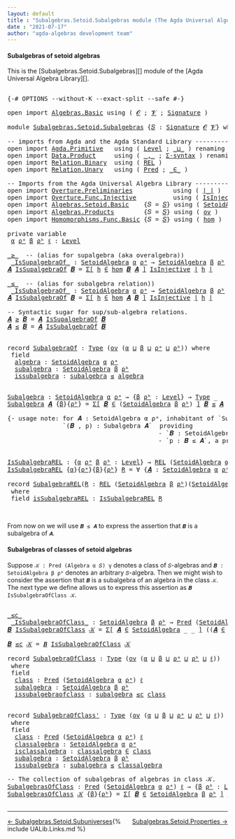 ```yaml
---
layout: default
title : "Subalgebras.Setoid.Subalgebras module (The Agda Universal Algebra Library)"
date : "2021-07-17"
author: "agda-algebras development team"
---
```


#### <a id="subalgebras-of SetoidAlgebras">Subalgebras of setoid algebras</a>

This is the [Subalgebras.Setoid.Subalgebras][] module of the [Agda Universal Algebra Library][].

<pre class="Agda">

<a id="363" class="Symbol">{-#</a> <a id="367" class="Keyword">OPTIONS</a> <a id="375" class="Pragma">--without-K</a> <a id="387" class="Pragma">--exact-split</a> <a id="401" class="Pragma">--safe</a> <a id="408" class="Symbol">#-}</a>

<a id="413" class="Keyword">open</a> <a id="418" class="Keyword">import</a> <a id="425" href="Algebras.Basic.html" class="Module">Algebras.Basic</a> <a id="440" class="Keyword">using</a> <a id="446" class="Symbol">(</a> <a id="448" href="Algebras.Basic.html#1130" class="Generalizable">𝓞</a> <a id="450" class="Symbol">;</a> <a id="452" href="Algebras.Basic.html#1132" class="Generalizable">𝓥</a> <a id="454" class="Symbol">;</a> <a id="456" href="Algebras.Basic.html#3858" class="Function">Signature</a> <a id="466" class="Symbol">)</a>

<a id="469" class="Keyword">module</a> <a id="476" href="Subalgebras.Setoid.Subalgebras.html" class="Module">Subalgebras.Setoid.Subalgebras</a> <a id="507" class="Symbol">{</a><a id="508" href="Subalgebras.Setoid.Subalgebras.html#508" class="Bound">𝑆</a> <a id="510" class="Symbol">:</a> <a id="512" href="Algebras.Basic.html#3858" class="Function">Signature</a> <a id="522" href="Algebras.Basic.html#1130" class="Generalizable">𝓞</a> <a id="524" href="Algebras.Basic.html#1132" class="Generalizable">𝓥</a><a id="525" class="Symbol">}</a> <a id="527" class="Keyword">where</a>

<a id="534" class="Comment">-- imports from Agda and the Agda Standard Library -------------------------------------------------</a>
<a id="635" class="Keyword">open</a> <a id="640" class="Keyword">import</a> <a id="647" href="Agda.Primitive.html" class="Module">Agda.Primitive</a>   <a id="664" class="Keyword">using</a> <a id="670" class="Symbol">(</a> <a id="672" href="Agda.Primitive.html#597" class="Postulate">Level</a> <a id="678" class="Symbol">;</a> <a id="680" href="Agda.Primitive.html#810" class="Primitive Operator">_⊔_</a> <a id="684" class="Symbol">)</a> <a id="686" class="Keyword">renaming</a> <a id="695" class="Symbol">(</a> <a id="697" href="Agda.Primitive.html#326" class="Primitive">Set</a> <a id="701" class="Symbol">to</a> <a id="704" class="Primitive">Type</a> <a id="709" class="Symbol">)</a>
<a id="711" class="Keyword">open</a> <a id="716" class="Keyword">import</a> <a id="723" href="Data.Product.html" class="Module">Data.Product</a>     <a id="740" class="Keyword">using</a> <a id="746" class="Symbol">(</a> <a id="748" href="Agda.Builtin.Sigma.html#236" class="InductiveConstructor Operator">_,_</a> <a id="752" class="Symbol">;</a> <a id="754" href="Data.Product.html#916" class="Function">Σ-syntax</a> <a id="763" class="Symbol">)</a> <a id="765" class="Keyword">renaming</a> <a id="774" class="Symbol">(</a> <a id="776" href="Data.Product.html#1167" class="Function Operator">_×_</a> <a id="780" class="Symbol">to</a> <a id="783" class="Function Operator">_∧_</a> <a id="787" class="Symbol">)</a>
<a id="789" class="Keyword">open</a> <a id="794" class="Keyword">import</a> <a id="801" href="Relation.Binary.html" class="Module">Relation.Binary</a>  <a id="818" class="Keyword">using</a> <a id="824" class="Symbol">(</a> <a id="826" href="Relation.Binary.Core.html#766" class="Function">REL</a> <a id="830" class="Symbol">)</a>
<a id="832" class="Keyword">open</a> <a id="837" class="Keyword">import</a> <a id="844" href="Relation.Unary.html" class="Module">Relation.Unary</a>   <a id="861" class="Keyword">using</a> <a id="867" class="Symbol">(</a> <a id="869" href="Relation.Unary.html#1101" class="Function">Pred</a> <a id="874" class="Symbol">;</a> <a id="876" href="Relation.Unary.html#1523" class="Function Operator">_∈_</a> <a id="880" class="Symbol">)</a>

<a id="883" class="Comment">-- Imports from the Agda Universal Algebra Library --------------------------------------------------</a>
<a id="985" class="Keyword">open</a> <a id="990" class="Keyword">import</a> <a id="997" href="Overture.Preliminaries.html" class="Module">Overture.Preliminaries</a>           <a id="1030" class="Keyword">using</a> <a id="1036" class="Symbol">(</a> <a id="1038" href="Overture.Preliminaries.html#4383" class="Function Operator">∣_∣</a> <a id="1042" class="Symbol">)</a>
<a id="1044" class="Keyword">open</a> <a id="1049" class="Keyword">import</a> <a id="1056" href="Overture.Func.Injective.html" class="Module">Overture.Func.Injective</a>          <a id="1089" class="Keyword">using</a> <a id="1095" class="Symbol">(</a> <a id="1097" href="Overture.Func.Injective.html#1904" class="Function">IsInjective</a> <a id="1109" class="Symbol">)</a>
<a id="1111" class="Keyword">open</a> <a id="1116" class="Keyword">import</a> <a id="1123" href="Algebras.Setoid.Basic.html" class="Module">Algebras.Setoid.Basic</a>    <a id="1148" class="Symbol">{</a><a id="1149" class="Argument">𝑆</a> <a id="1151" class="Symbol">=</a> <a id="1153" href="Subalgebras.Setoid.Subalgebras.html#508" class="Bound">𝑆</a><a id="1154" class="Symbol">}</a> <a id="1156" class="Keyword">using</a> <a id="1162" class="Symbol">(</a> <a id="1164" href="Algebras.Setoid.Basic.html#3313" class="Record">SetoidAlgebra</a> <a id="1178" class="Symbol">)</a>
<a id="1180" class="Keyword">open</a> <a id="1185" class="Keyword">import</a> <a id="1192" href="Algebras.Products.html" class="Module">Algebras.Products</a>        <a id="1217" class="Symbol">{</a><a id="1218" class="Argument">𝑆</a> <a id="1220" class="Symbol">=</a> <a id="1222" href="Subalgebras.Setoid.Subalgebras.html#508" class="Bound">𝑆</a><a id="1223" class="Symbol">}</a> <a id="1225" class="Keyword">using</a> <a id="1231" class="Symbol">(</a> <a id="1233" href="Algebras.Products.html#3135" class="Function">ov</a> <a id="1236" class="Symbol">)</a>
<a id="1238" class="Keyword">open</a> <a id="1243" class="Keyword">import</a> <a id="1250" href="Homomorphisms.Func.Basic.html" class="Module">Homomorphisms.Func.Basic</a> <a id="1275" class="Symbol">{</a><a id="1276" class="Argument">𝑆</a> <a id="1278" class="Symbol">=</a> <a id="1280" href="Subalgebras.Setoid.Subalgebras.html#508" class="Bound">𝑆</a><a id="1281" class="Symbol">}</a> <a id="1283" class="Keyword">using</a> <a id="1289" class="Symbol">(</a> <a id="1291" href="Homomorphisms.Func.Basic.html#2136" class="Function">hom</a> <a id="1295" class="Symbol">)</a>

<a id="1298" class="Keyword">private</a> <a id="1306" class="Keyword">variable</a>
 <a id="1316" href="Subalgebras.Setoid.Subalgebras.html#1316" class="Generalizable">α</a> <a id="1318" href="Subalgebras.Setoid.Subalgebras.html#1318" class="Generalizable">ρᵃ</a> <a id="1321" href="Subalgebras.Setoid.Subalgebras.html#1321" class="Generalizable">β</a> <a id="1323" href="Subalgebras.Setoid.Subalgebras.html#1323" class="Generalizable">ρᵇ</a> <a id="1326" href="Subalgebras.Setoid.Subalgebras.html#1326" class="Generalizable">ℓ</a> <a id="1328" class="Symbol">:</a> <a id="1330" href="Agda.Primitive.html#597" class="Postulate">Level</a>

<a id="_≥_"></a><a id="1337" href="Subalgebras.Setoid.Subalgebras.html#1337" class="Function Operator">_≥_</a>  <a id="1342" class="Comment">-- (alias for supalgebra (aka overalgebra))</a>
 <a id="_IsSupalgebraOf_"></a><a id="1387" href="Subalgebras.Setoid.Subalgebras.html#1387" class="Function Operator">_IsSupalgebraOf_</a> <a id="1404" class="Symbol">:</a> <a id="1406" href="Algebras.Setoid.Basic.html#3313" class="Record">SetoidAlgebra</a> <a id="1420" href="Subalgebras.Setoid.Subalgebras.html#1316" class="Generalizable">α</a> <a id="1422" href="Subalgebras.Setoid.Subalgebras.html#1318" class="Generalizable">ρᵃ</a> <a id="1425" class="Symbol">→</a> <a id="1427" href="Algebras.Setoid.Basic.html#3313" class="Record">SetoidAlgebra</a> <a id="1441" href="Subalgebras.Setoid.Subalgebras.html#1321" class="Generalizable">β</a> <a id="1443" href="Subalgebras.Setoid.Subalgebras.html#1323" class="Generalizable">ρᵇ</a> <a id="1446" class="Symbol">→</a> <a id="1448" href="Subalgebras.Setoid.Subalgebras.html#704" class="Primitive">Type</a> <a id="1453" class="Symbol">_</a>
<a id="1455" href="Subalgebras.Setoid.Subalgebras.html#1455" class="Bound">𝑨</a> <a id="1457" href="Subalgebras.Setoid.Subalgebras.html#1387" class="Function Operator">IsSupalgebraOf</a> <a id="1472" href="Subalgebras.Setoid.Subalgebras.html#1472" class="Bound">𝑩</a> <a id="1474" class="Symbol">=</a> <a id="1476" href="Data.Product.html#916" class="Function">Σ[</a> <a id="1479" href="Subalgebras.Setoid.Subalgebras.html#1479" class="Bound">h</a> <a id="1481" href="Data.Product.html#916" class="Function">∈</a> <a id="1483" href="Homomorphisms.Func.Basic.html#2136" class="Function">hom</a> <a id="1487" href="Subalgebras.Setoid.Subalgebras.html#1472" class="Bound">𝑩</a> <a id="1489" href="Subalgebras.Setoid.Subalgebras.html#1455" class="Bound">𝑨</a> <a id="1491" href="Data.Product.html#916" class="Function">]</a> <a id="1493" href="Overture.Func.Injective.html#1904" class="Function">IsInjective</a> <a id="1505" href="Overture.Preliminaries.html#4383" class="Function Operator">∣</a> <a id="1507" href="Subalgebras.Setoid.Subalgebras.html#1479" class="Bound">h</a> <a id="1509" href="Overture.Preliminaries.html#4383" class="Function Operator">∣</a>

<a id="_≤_"></a><a id="1512" href="Subalgebras.Setoid.Subalgebras.html#1512" class="Function Operator">_≤_</a>  <a id="1517" class="Comment">-- (alias for subalgebra relation))</a>
 <a id="_IsSubalgebraOf_"></a><a id="1554" href="Subalgebras.Setoid.Subalgebras.html#1554" class="Function Operator">_IsSubalgebraOf_</a> <a id="1571" class="Symbol">:</a> <a id="1573" href="Algebras.Setoid.Basic.html#3313" class="Record">SetoidAlgebra</a> <a id="1587" href="Subalgebras.Setoid.Subalgebras.html#1316" class="Generalizable">α</a> <a id="1589" href="Subalgebras.Setoid.Subalgebras.html#1318" class="Generalizable">ρᵃ</a> <a id="1592" class="Symbol">→</a> <a id="1594" href="Algebras.Setoid.Basic.html#3313" class="Record">SetoidAlgebra</a> <a id="1608" href="Subalgebras.Setoid.Subalgebras.html#1321" class="Generalizable">β</a> <a id="1610" href="Subalgebras.Setoid.Subalgebras.html#1323" class="Generalizable">ρᵇ</a> <a id="1613" class="Symbol">→</a> <a id="1615" href="Subalgebras.Setoid.Subalgebras.html#704" class="Primitive">Type</a> <a id="1620" class="Symbol">_</a>
<a id="1622" href="Subalgebras.Setoid.Subalgebras.html#1622" class="Bound">𝑨</a> <a id="1624" href="Subalgebras.Setoid.Subalgebras.html#1554" class="Function Operator">IsSubalgebraOf</a> <a id="1639" href="Subalgebras.Setoid.Subalgebras.html#1639" class="Bound">𝑩</a> <a id="1641" class="Symbol">=</a> <a id="1643" href="Data.Product.html#916" class="Function">Σ[</a> <a id="1646" href="Subalgebras.Setoid.Subalgebras.html#1646" class="Bound">h</a> <a id="1648" href="Data.Product.html#916" class="Function">∈</a> <a id="1650" href="Homomorphisms.Func.Basic.html#2136" class="Function">hom</a> <a id="1654" href="Subalgebras.Setoid.Subalgebras.html#1622" class="Bound">𝑨</a> <a id="1656" href="Subalgebras.Setoid.Subalgebras.html#1639" class="Bound">𝑩</a> <a id="1658" href="Data.Product.html#916" class="Function">]</a> <a id="1660" href="Overture.Func.Injective.html#1904" class="Function">IsInjective</a> <a id="1672" href="Overture.Preliminaries.html#4383" class="Function Operator">∣</a> <a id="1674" href="Subalgebras.Setoid.Subalgebras.html#1646" class="Bound">h</a> <a id="1676" href="Overture.Preliminaries.html#4383" class="Function Operator">∣</a>

<a id="1679" class="Comment">-- Syntactic sugar for sup/sub-algebra relations.</a>
<a id="1729" href="Subalgebras.Setoid.Subalgebras.html#1729" class="Bound">𝑨</a> <a id="1731" href="Subalgebras.Setoid.Subalgebras.html#1337" class="Function Operator">≥</a> <a id="1733" href="Subalgebras.Setoid.Subalgebras.html#1733" class="Bound">𝑩</a> <a id="1735" class="Symbol">=</a> <a id="1737" href="Subalgebras.Setoid.Subalgebras.html#1729" class="Bound">𝑨</a> <a id="1739" href="Subalgebras.Setoid.Subalgebras.html#1387" class="Function Operator">IsSupalgebraOf</a> <a id="1754" href="Subalgebras.Setoid.Subalgebras.html#1733" class="Bound">𝑩</a>
<a id="1756" href="Subalgebras.Setoid.Subalgebras.html#1756" class="Bound">𝑨</a> <a id="1758" href="Subalgebras.Setoid.Subalgebras.html#1512" class="Function Operator">≤</a> <a id="1760" href="Subalgebras.Setoid.Subalgebras.html#1760" class="Bound">𝑩</a> <a id="1762" class="Symbol">=</a> <a id="1764" href="Subalgebras.Setoid.Subalgebras.html#1756" class="Bound">𝑨</a> <a id="1766" href="Subalgebras.Setoid.Subalgebras.html#1554" class="Function Operator">IsSubalgebraOf</a> <a id="1781" href="Subalgebras.Setoid.Subalgebras.html#1760" class="Bound">𝑩</a>


<a id="1785" class="Keyword">record</a> <a id="SubalgebraOf"></a><a id="1792" href="Subalgebras.Setoid.Subalgebras.html#1792" class="Record">SubalgebraOf</a> <a id="1805" class="Symbol">:</a> <a id="1807" href="Subalgebras.Setoid.Subalgebras.html#704" class="Primitive">Type</a> <a id="1812" class="Symbol">(</a><a id="1813" href="Algebras.Products.html#3135" class="Function">ov</a> <a id="1816" class="Symbol">(</a><a id="1817" href="Subalgebras.Setoid.Subalgebras.html#1817" class="Bound">α</a> <a id="1819" href="Agda.Primitive.html#810" class="Primitive Operator">⊔</a> <a id="1821" href="Subalgebras.Setoid.Subalgebras.html#1821" class="Bound">β</a> <a id="1823" href="Agda.Primitive.html#810" class="Primitive Operator">⊔</a> <a id="1825" href="Subalgebras.Setoid.Subalgebras.html#1825" class="Bound">ρᵃ</a> <a id="1828" href="Agda.Primitive.html#810" class="Primitive Operator">⊔</a> <a id="1830" href="Subalgebras.Setoid.Subalgebras.html#1830" class="Bound">ρᵇ</a><a id="1832" class="Symbol">))</a> <a id="1835" class="Keyword">where</a>
 <a id="1842" class="Keyword">field</a>
  <a id="SubalgebraOf.algebra"></a><a id="1850" href="Subalgebras.Setoid.Subalgebras.html#1850" class="Field">algebra</a> <a id="1858" class="Symbol">:</a> <a id="1860" href="Algebras.Setoid.Basic.html#3313" class="Record">SetoidAlgebra</a> <a id="1874" href="Subalgebras.Setoid.Subalgebras.html#1817" class="Bound">α</a> <a id="1876" href="Subalgebras.Setoid.Subalgebras.html#1825" class="Bound">ρᵃ</a>
  <a id="SubalgebraOf.subalgebra"></a><a id="1881" href="Subalgebras.Setoid.Subalgebras.html#1881" class="Field">subalgebra</a> <a id="1892" class="Symbol">:</a> <a id="1894" href="Algebras.Setoid.Basic.html#3313" class="Record">SetoidAlgebra</a> <a id="1908" href="Subalgebras.Setoid.Subalgebras.html#1821" class="Bound">β</a> <a id="1910" href="Subalgebras.Setoid.Subalgebras.html#1830" class="Bound">ρᵇ</a>
  <a id="SubalgebraOf.issubalgebra"></a><a id="1915" href="Subalgebras.Setoid.Subalgebras.html#1915" class="Field">issubalgebra</a> <a id="1928" class="Symbol">:</a> <a id="1930" href="Subalgebras.Setoid.Subalgebras.html#1881" class="Field">subalgebra</a> <a id="1941" href="Subalgebras.Setoid.Subalgebras.html#1512" class="Function Operator">≤</a> <a id="1943" href="Subalgebras.Setoid.Subalgebras.html#1850" class="Field">algebra</a>


<a id="Subalgebra"></a><a id="1953" href="Subalgebras.Setoid.Subalgebras.html#1953" class="Function">Subalgebra</a> <a id="1964" class="Symbol">:</a> <a id="1966" href="Algebras.Setoid.Basic.html#3313" class="Record">SetoidAlgebra</a> <a id="1980" href="Subalgebras.Setoid.Subalgebras.html#1316" class="Generalizable">α</a> <a id="1982" href="Subalgebras.Setoid.Subalgebras.html#1318" class="Generalizable">ρᵃ</a> <a id="1985" class="Symbol">→</a> <a id="1987" class="Symbol">{</a><a id="1988" href="Subalgebras.Setoid.Subalgebras.html#1988" class="Bound">β</a> <a id="1990" href="Subalgebras.Setoid.Subalgebras.html#1990" class="Bound">ρᵇ</a> <a id="1993" class="Symbol">:</a> <a id="1995" href="Agda.Primitive.html#597" class="Postulate">Level</a><a id="2000" class="Symbol">}</a> <a id="2002" class="Symbol">→</a> <a id="2004" href="Subalgebras.Setoid.Subalgebras.html#704" class="Primitive">Type</a> <a id="2009" class="Symbol">_</a>
<a id="2011" href="Subalgebras.Setoid.Subalgebras.html#1953" class="Function">Subalgebra</a> <a id="2022" href="Subalgebras.Setoid.Subalgebras.html#2022" class="Bound">𝑨</a> <a id="2024" class="Symbol">{</a><a id="2025" href="Subalgebras.Setoid.Subalgebras.html#2025" class="Bound">β</a><a id="2026" class="Symbol">}{</a><a id="2028" href="Subalgebras.Setoid.Subalgebras.html#2028" class="Bound">ρᵇ</a><a id="2030" class="Symbol">}</a> <a id="2032" class="Symbol">=</a> <a id="2034" href="Data.Product.html#916" class="Function">Σ[</a> <a id="2037" href="Subalgebras.Setoid.Subalgebras.html#2037" class="Bound">𝑩</a> <a id="2039" href="Data.Product.html#916" class="Function">∈</a> <a id="2041" class="Symbol">(</a><a id="2042" href="Algebras.Setoid.Basic.html#3313" class="Record">SetoidAlgebra</a> <a id="2056" href="Subalgebras.Setoid.Subalgebras.html#2025" class="Bound">β</a> <a id="2058" href="Subalgebras.Setoid.Subalgebras.html#2028" class="Bound">ρᵇ</a><a id="2060" class="Symbol">)</a> <a id="2062" href="Data.Product.html#916" class="Function">]</a> <a id="2064" href="Subalgebras.Setoid.Subalgebras.html#2037" class="Bound">𝑩</a> <a id="2066" href="Subalgebras.Setoid.Subalgebras.html#1512" class="Function Operator">≤</a> <a id="2068" href="Subalgebras.Setoid.Subalgebras.html#2022" class="Bound">𝑨</a>

<a id="2071" class="Comment">{- usage note: for 𝑨 : SetoidAlgebra α ρᵃ, inhabitant of `Subalgebra 𝑨` is a pair
               `(𝑩 , p) : Subalgebra 𝑨`  providing
                                         - `𝑩 : SetoidAlgebra β ρᵇ` and
                                         - `p : 𝑩 ≤ 𝑨`, a proof that 𝑩 is a subalgebra of 𝐴. -}</a>


<a id="IsSubalgebraREL"></a><a id="2374" href="Subalgebras.Setoid.Subalgebras.html#2374" class="Function">IsSubalgebraREL</a> <a id="2390" class="Symbol">:</a> <a id="2392" class="Symbol">{</a><a id="2393" href="Subalgebras.Setoid.Subalgebras.html#2393" class="Bound">α</a> <a id="2395" href="Subalgebras.Setoid.Subalgebras.html#2395" class="Bound">ρᵃ</a> <a id="2398" href="Subalgebras.Setoid.Subalgebras.html#2398" class="Bound">β</a> <a id="2400" href="Subalgebras.Setoid.Subalgebras.html#2400" class="Bound">ρᵇ</a> <a id="2403" class="Symbol">:</a> <a id="2405" href="Agda.Primitive.html#597" class="Postulate">Level</a><a id="2410" class="Symbol">}</a> <a id="2412" class="Symbol">→</a> <a id="2414" href="Relation.Binary.Core.html#766" class="Function">REL</a> <a id="2418" class="Symbol">(</a><a id="2419" href="Algebras.Setoid.Basic.html#3313" class="Record">SetoidAlgebra</a> <a id="2433" href="Subalgebras.Setoid.Subalgebras.html#2393" class="Bound">α</a> <a id="2435" href="Subalgebras.Setoid.Subalgebras.html#2395" class="Bound">ρᵃ</a><a id="2437" class="Symbol">)(</a><a id="2439" href="Algebras.Setoid.Basic.html#3313" class="Record">SetoidAlgebra</a> <a id="2453" href="Subalgebras.Setoid.Subalgebras.html#2398" class="Bound">β</a> <a id="2455" href="Subalgebras.Setoid.Subalgebras.html#2400" class="Bound">ρᵇ</a><a id="2457" class="Symbol">)</a> <a id="2459" href="Subalgebras.Setoid.Subalgebras.html#1326" class="Generalizable">ℓ</a> <a id="2461" class="Symbol">→</a> <a id="2463" href="Subalgebras.Setoid.Subalgebras.html#704" class="Primitive">Type</a> <a id="2468" class="Symbol">_</a>
<a id="2470" href="Subalgebras.Setoid.Subalgebras.html#2374" class="Function">IsSubalgebraREL</a> <a id="2486" class="Symbol">{</a><a id="2487" href="Subalgebras.Setoid.Subalgebras.html#2487" class="Bound">α</a><a id="2488" class="Symbol">}{</a><a id="2490" href="Subalgebras.Setoid.Subalgebras.html#2490" class="Bound">ρᵃ</a><a id="2492" class="Symbol">}{</a><a id="2494" href="Subalgebras.Setoid.Subalgebras.html#2494" class="Bound">β</a><a id="2495" class="Symbol">}{</a><a id="2497" href="Subalgebras.Setoid.Subalgebras.html#2497" class="Bound">ρᵇ</a><a id="2499" class="Symbol">}</a> <a id="2501" href="Subalgebras.Setoid.Subalgebras.html#2501" class="Bound">R</a> <a id="2503" class="Symbol">=</a> <a id="2505" class="Symbol">∀</a> <a id="2507" class="Symbol">{</a><a id="2508" href="Subalgebras.Setoid.Subalgebras.html#2508" class="Bound">𝑨</a> <a id="2510" class="Symbol">:</a> <a id="2512" href="Algebras.Setoid.Basic.html#3313" class="Record">SetoidAlgebra</a> <a id="2526" href="Subalgebras.Setoid.Subalgebras.html#2487" class="Bound">α</a> <a id="2528" href="Subalgebras.Setoid.Subalgebras.html#2490" class="Bound">ρᵃ</a><a id="2530" class="Symbol">}{</a><a id="2532" href="Subalgebras.Setoid.Subalgebras.html#2532" class="Bound">𝑩</a> <a id="2534" class="Symbol">:</a> <a id="2536" href="Algebras.Setoid.Basic.html#3313" class="Record">SetoidAlgebra</a> <a id="2550" href="Subalgebras.Setoid.Subalgebras.html#2494" class="Bound">β</a> <a id="2552" href="Subalgebras.Setoid.Subalgebras.html#2497" class="Bound">ρᵇ</a><a id="2554" class="Symbol">}</a> <a id="2556" class="Symbol">→</a> <a id="2558" href="Subalgebras.Setoid.Subalgebras.html#2508" class="Bound">𝑨</a> <a id="2560" href="Subalgebras.Setoid.Subalgebras.html#1512" class="Function Operator">≤</a> <a id="2562" href="Subalgebras.Setoid.Subalgebras.html#2532" class="Bound">𝑩</a>

<a id="2565" class="Keyword">record</a> <a id="SubalgebraREL"></a><a id="2572" href="Subalgebras.Setoid.Subalgebras.html#2572" class="Record">SubalgebraREL</a><a id="2585" class="Symbol">(</a><a id="2586" href="Subalgebras.Setoid.Subalgebras.html#2586" class="Bound">R</a> <a id="2588" class="Symbol">:</a> <a id="2590" href="Relation.Binary.Core.html#766" class="Function">REL</a> <a id="2594" class="Symbol">(</a><a id="2595" href="Algebras.Setoid.Basic.html#3313" class="Record">SetoidAlgebra</a> <a id="2609" href="Subalgebras.Setoid.Subalgebras.html#1321" class="Generalizable">β</a> <a id="2611" href="Subalgebras.Setoid.Subalgebras.html#1323" class="Generalizable">ρᵇ</a><a id="2613" class="Symbol">)(</a><a id="2615" href="Algebras.Setoid.Basic.html#3313" class="Record">SetoidAlgebra</a> <a id="2629" href="Subalgebras.Setoid.Subalgebras.html#1316" class="Generalizable">α</a> <a id="2631" href="Subalgebras.Setoid.Subalgebras.html#1318" class="Generalizable">ρᵃ</a><a id="2633" class="Symbol">)</a> <a id="2635" href="Subalgebras.Setoid.Subalgebras.html#1326" class="Generalizable">ℓ</a><a id="2636" class="Symbol">)</a> <a id="2638" class="Symbol">:</a> <a id="2640" href="Subalgebras.Setoid.Subalgebras.html#704" class="Primitive">Type</a> <a id="2645" class="Symbol">(</a><a id="2646" href="Algebras.Products.html#3135" class="Function">ov</a> <a id="2649" class="Symbol">(</a><a id="2650" href="Subalgebras.Setoid.Subalgebras.html#2629" class="Bound">α</a> <a id="2652" href="Agda.Primitive.html#810" class="Primitive Operator">⊔</a> <a id="2654" href="Subalgebras.Setoid.Subalgebras.html#2609" class="Bound">β</a> <a id="2656" href="Agda.Primitive.html#810" class="Primitive Operator">⊔</a> <a id="2658" href="Subalgebras.Setoid.Subalgebras.html#2611" class="Bound">ρᵇ</a> <a id="2661" href="Agda.Primitive.html#810" class="Primitive Operator">⊔</a> <a id="2663" href="Subalgebras.Setoid.Subalgebras.html#2635" class="Bound">ℓ</a><a id="2664" class="Symbol">))</a>
 <a id="2668" class="Keyword">where</a>
 <a id="2675" class="Keyword">field</a> <a id="SubalgebraREL.isSubalgebraREL"></a><a id="2681" href="Subalgebras.Setoid.Subalgebras.html#2681" class="Field">isSubalgebraREL</a> <a id="2697" class="Symbol">:</a> <a id="2699" href="Subalgebras.Setoid.Subalgebras.html#2374" class="Function">IsSubalgebraREL</a> <a id="2715" href="Subalgebras.Setoid.Subalgebras.html#2586" class="Bound">R</a>


</pre>

From now on we will use `𝑩 ≤ 𝑨` to express the assertion that `𝑩` is a subalgebra of `𝑨`.


#### <a id="subalgebras-of-classes-of-algebras">Subalgebras of classes of setoid algebras</a>

Suppose `𝒦 : Pred (Algebra α 𝑆) γ` denotes a class of `𝑆`-algebras and `𝑩 : SetoidAlgebra β ρᵇ` denotes an arbitrary `𝑆`-algebra. Then we might wish to consider the assertion that `𝑩` is a subalgebra of an algebra in the class `𝒦`.  The next type we define allows us to express this assertion as `𝑩 IsSubalgebraOfClass 𝒦`.

<pre class="Agda">

<a id="_≤c_"></a><a id="3256" href="Subalgebras.Setoid.Subalgebras.html#3256" class="Function Operator">_≤c_</a>
 <a id="_IsSubalgebraOfClass_"></a><a id="3262" href="Subalgebras.Setoid.Subalgebras.html#3262" class="Function Operator">_IsSubalgebraOfClass_</a> <a id="3284" class="Symbol">:</a> <a id="3286" href="Algebras.Setoid.Basic.html#3313" class="Record">SetoidAlgebra</a> <a id="3300" href="Subalgebras.Setoid.Subalgebras.html#1321" class="Generalizable">β</a> <a id="3302" href="Subalgebras.Setoid.Subalgebras.html#1323" class="Generalizable">ρᵇ</a> <a id="3305" class="Symbol">→</a> <a id="3307" href="Relation.Unary.html#1101" class="Function">Pred</a> <a id="3312" class="Symbol">(</a><a id="3313" href="Algebras.Setoid.Basic.html#3313" class="Record">SetoidAlgebra</a> <a id="3327" href="Subalgebras.Setoid.Subalgebras.html#1316" class="Generalizable">α</a> <a id="3329" href="Subalgebras.Setoid.Subalgebras.html#1318" class="Generalizable">ρᵃ</a><a id="3331" class="Symbol">)</a> <a id="3333" href="Subalgebras.Setoid.Subalgebras.html#1326" class="Generalizable">ℓ</a> <a id="3335" class="Symbol">→</a> <a id="3337" href="Subalgebras.Setoid.Subalgebras.html#704" class="Primitive">Type</a> <a id="3342" class="Symbol">_</a>
<a id="3344" href="Subalgebras.Setoid.Subalgebras.html#3344" class="Bound">𝑩</a> <a id="3346" href="Subalgebras.Setoid.Subalgebras.html#3262" class="Function Operator">IsSubalgebraOfClass</a> <a id="3366" href="Subalgebras.Setoid.Subalgebras.html#3366" class="Bound">𝒦</a> <a id="3368" class="Symbol">=</a> <a id="3370" href="Data.Product.html#916" class="Function">Σ[</a> <a id="3373" href="Subalgebras.Setoid.Subalgebras.html#3373" class="Bound">𝑨</a> <a id="3375" href="Data.Product.html#916" class="Function">∈</a> <a id="3377" href="Algebras.Setoid.Basic.html#3313" class="Record">SetoidAlgebra</a> <a id="3391" class="Symbol">_</a> <a id="3393" class="Symbol">_</a> <a id="3395" href="Data.Product.html#916" class="Function">]</a> <a id="3397" class="Symbol">((</a><a id="3399" href="Subalgebras.Setoid.Subalgebras.html#3373" class="Bound">𝑨</a> <a id="3401" href="Relation.Unary.html#1523" class="Function Operator">∈</a> <a id="3403" href="Subalgebras.Setoid.Subalgebras.html#3366" class="Bound">𝒦</a><a id="3404" class="Symbol">)</a> <a id="3406" href="Subalgebras.Setoid.Subalgebras.html#783" class="Function Operator">∧</a> <a id="3408" class="Symbol">(</a><a id="3409" href="Subalgebras.Setoid.Subalgebras.html#3344" class="Bound">𝑩</a> <a id="3411" href="Subalgebras.Setoid.Subalgebras.html#1512" class="Function Operator">≤</a> <a id="3413" href="Subalgebras.Setoid.Subalgebras.html#3373" class="Bound">𝑨</a><a id="3414" class="Symbol">))</a>

<a id="3418" href="Subalgebras.Setoid.Subalgebras.html#3418" class="Bound">𝑩</a> <a id="3420" href="Subalgebras.Setoid.Subalgebras.html#3256" class="Function Operator">≤c</a> <a id="3423" href="Subalgebras.Setoid.Subalgebras.html#3423" class="Bound">𝒦</a> <a id="3425" class="Symbol">=</a> <a id="3427" href="Subalgebras.Setoid.Subalgebras.html#3418" class="Bound">𝑩</a> <a id="3429" href="Subalgebras.Setoid.Subalgebras.html#3262" class="Function Operator">IsSubalgebraOfClass</a> <a id="3449" href="Subalgebras.Setoid.Subalgebras.html#3423" class="Bound">𝒦</a>

<a id="3452" class="Keyword">record</a> <a id="SubalgebraOfClass"></a><a id="3459" href="Subalgebras.Setoid.Subalgebras.html#3459" class="Record">SubalgebraOfClass</a> <a id="3477" class="Symbol">:</a> <a id="3479" href="Subalgebras.Setoid.Subalgebras.html#704" class="Primitive">Type</a> <a id="3484" class="Symbol">(</a><a id="3485" href="Algebras.Products.html#3135" class="Function">ov</a> <a id="3488" class="Symbol">(</a><a id="3489" href="Subalgebras.Setoid.Subalgebras.html#3489" class="Bound">α</a> <a id="3491" href="Agda.Primitive.html#810" class="Primitive Operator">⊔</a> <a id="3493" href="Subalgebras.Setoid.Subalgebras.html#3493" class="Bound">β</a> <a id="3495" href="Agda.Primitive.html#810" class="Primitive Operator">⊔</a> <a id="3497" href="Subalgebras.Setoid.Subalgebras.html#3497" class="Bound">ρᵃ</a> <a id="3500" href="Agda.Primitive.html#810" class="Primitive Operator">⊔</a> <a id="3502" href="Subalgebras.Setoid.Subalgebras.html#3502" class="Bound">ρᵇ</a> <a id="3505" href="Agda.Primitive.html#810" class="Primitive Operator">⊔</a> <a id="3507" href="Subalgebras.Setoid.Subalgebras.html#3507" class="Bound">ℓ</a><a id="3508" class="Symbol">))</a>
 <a id="3512" class="Keyword">where</a>
 <a id="3519" class="Keyword">field</a>
  <a id="SubalgebraOfClass.class"></a><a id="3527" href="Subalgebras.Setoid.Subalgebras.html#3527" class="Field">class</a> <a id="3533" class="Symbol">:</a> <a id="3535" href="Relation.Unary.html#1101" class="Function">Pred</a> <a id="3540" class="Symbol">(</a><a id="3541" href="Algebras.Setoid.Basic.html#3313" class="Record">SetoidAlgebra</a> <a id="3555" href="Subalgebras.Setoid.Subalgebras.html#3489" class="Bound">α</a> <a id="3557" href="Subalgebras.Setoid.Subalgebras.html#3497" class="Bound">ρᵃ</a><a id="3559" class="Symbol">)</a> <a id="3561" href="Subalgebras.Setoid.Subalgebras.html#3507" class="Bound">ℓ</a>
  <a id="SubalgebraOfClass.subalgebra"></a><a id="3565" href="Subalgebras.Setoid.Subalgebras.html#3565" class="Field">subalgebra</a> <a id="3576" class="Symbol">:</a> <a id="3578" href="Algebras.Setoid.Basic.html#3313" class="Record">SetoidAlgebra</a> <a id="3592" href="Subalgebras.Setoid.Subalgebras.html#3493" class="Bound">β</a> <a id="3594" href="Subalgebras.Setoid.Subalgebras.html#3502" class="Bound">ρᵇ</a>
  <a id="SubalgebraOfClass.issubalgebraofclass"></a><a id="3599" href="Subalgebras.Setoid.Subalgebras.html#3599" class="Field">issubalgebraofclass</a> <a id="3619" class="Symbol">:</a> <a id="3621" href="Subalgebras.Setoid.Subalgebras.html#3565" class="Field">subalgebra</a> <a id="3632" href="Subalgebras.Setoid.Subalgebras.html#3256" class="Function Operator">≤c</a> <a id="3635" href="Subalgebras.Setoid.Subalgebras.html#3527" class="Field">class</a>


<a id="3643" class="Keyword">record</a> <a id="SubalgebraOfClass&#39;"></a><a id="3650" href="Subalgebras.Setoid.Subalgebras.html#3650" class="Record">SubalgebraOfClass&#39;</a> <a id="3669" class="Symbol">:</a> <a id="3671" href="Subalgebras.Setoid.Subalgebras.html#704" class="Primitive">Type</a> <a id="3676" class="Symbol">(</a><a id="3677" href="Algebras.Products.html#3135" class="Function">ov</a> <a id="3680" class="Symbol">(</a><a id="3681" href="Subalgebras.Setoid.Subalgebras.html#3681" class="Bound">α</a> <a id="3683" href="Agda.Primitive.html#810" class="Primitive Operator">⊔</a> <a id="3685" href="Subalgebras.Setoid.Subalgebras.html#3685" class="Bound">β</a> <a id="3687" href="Agda.Primitive.html#810" class="Primitive Operator">⊔</a> <a id="3689" href="Subalgebras.Setoid.Subalgebras.html#3689" class="Bound">ρᵃ</a> <a id="3692" href="Agda.Primitive.html#810" class="Primitive Operator">⊔</a> <a id="3694" href="Subalgebras.Setoid.Subalgebras.html#3694" class="Bound">ρᵇ</a> <a id="3697" href="Agda.Primitive.html#810" class="Primitive Operator">⊔</a> <a id="3699" href="Subalgebras.Setoid.Subalgebras.html#3699" class="Bound">ℓ</a><a id="3700" class="Symbol">))</a>
 <a id="3704" class="Keyword">where</a>
 <a id="3711" class="Keyword">field</a>
  <a id="SubalgebraOfClass&#39;.class"></a><a id="3719" href="Subalgebras.Setoid.Subalgebras.html#3719" class="Field">class</a> <a id="3725" class="Symbol">:</a> <a id="3727" href="Relation.Unary.html#1101" class="Function">Pred</a> <a id="3732" class="Symbol">(</a><a id="3733" href="Algebras.Setoid.Basic.html#3313" class="Record">SetoidAlgebra</a> <a id="3747" href="Subalgebras.Setoid.Subalgebras.html#3681" class="Bound">α</a> <a id="3749" href="Subalgebras.Setoid.Subalgebras.html#3689" class="Bound">ρᵃ</a><a id="3751" class="Symbol">)</a> <a id="3753" href="Subalgebras.Setoid.Subalgebras.html#3699" class="Bound">ℓ</a>
  <a id="SubalgebraOfClass&#39;.classalgebra"></a><a id="3757" href="Subalgebras.Setoid.Subalgebras.html#3757" class="Field">classalgebra</a> <a id="3770" class="Symbol">:</a> <a id="3772" href="Algebras.Setoid.Basic.html#3313" class="Record">SetoidAlgebra</a> <a id="3786" href="Subalgebras.Setoid.Subalgebras.html#3681" class="Bound">α</a> <a id="3788" href="Subalgebras.Setoid.Subalgebras.html#3689" class="Bound">ρᵃ</a>
  <a id="SubalgebraOfClass&#39;.isclassalgebra"></a><a id="3793" href="Subalgebras.Setoid.Subalgebras.html#3793" class="Field">isclassalgebra</a> <a id="3808" class="Symbol">:</a> <a id="3810" href="Subalgebras.Setoid.Subalgebras.html#3757" class="Field">classalgebra</a> <a id="3823" href="Relation.Unary.html#1523" class="Function Operator">∈</a> <a id="3825" href="Subalgebras.Setoid.Subalgebras.html#3719" class="Field">class</a>
  <a id="SubalgebraOfClass&#39;.subalgebra"></a><a id="3833" href="Subalgebras.Setoid.Subalgebras.html#3833" class="Field">subalgebra</a> <a id="3844" class="Symbol">:</a> <a id="3846" href="Algebras.Setoid.Basic.html#3313" class="Record">SetoidAlgebra</a> <a id="3860" href="Subalgebras.Setoid.Subalgebras.html#3685" class="Bound">β</a> <a id="3862" href="Subalgebras.Setoid.Subalgebras.html#3694" class="Bound">ρᵇ</a>
  <a id="SubalgebraOfClass&#39;.issubalgebra"></a><a id="3867" href="Subalgebras.Setoid.Subalgebras.html#3867" class="Field">issubalgebra</a> <a id="3880" class="Symbol">:</a> <a id="3882" href="Subalgebras.Setoid.Subalgebras.html#3833" class="Field">subalgebra</a> <a id="3893" href="Subalgebras.Setoid.Subalgebras.html#1512" class="Function Operator">≤</a> <a id="3895" href="Subalgebras.Setoid.Subalgebras.html#3757" class="Field">classalgebra</a>

<a id="3909" class="Comment">-- The collection of subalgebras of algebras in class 𝒦.</a>
<a id="SubalgebrasOfClass"></a><a id="3966" href="Subalgebras.Setoid.Subalgebras.html#3966" class="Function">SubalgebrasOfClass</a> <a id="3985" class="Symbol">:</a> <a id="3987" href="Relation.Unary.html#1101" class="Function">Pred</a> <a id="3992" class="Symbol">(</a><a id="3993" href="Algebras.Setoid.Basic.html#3313" class="Record">SetoidAlgebra</a> <a id="4007" href="Subalgebras.Setoid.Subalgebras.html#1316" class="Generalizable">α</a> <a id="4009" href="Subalgebras.Setoid.Subalgebras.html#1318" class="Generalizable">ρᵃ</a><a id="4011" class="Symbol">)</a> <a id="4013" href="Subalgebras.Setoid.Subalgebras.html#1326" class="Generalizable">ℓ</a> <a id="4015" class="Symbol">→</a> <a id="4017" class="Symbol">{</a><a id="4018" href="Subalgebras.Setoid.Subalgebras.html#4018" class="Bound">β</a> <a id="4020" href="Subalgebras.Setoid.Subalgebras.html#4020" class="Bound">ρᵇ</a> <a id="4023" class="Symbol">:</a> <a id="4025" href="Agda.Primitive.html#597" class="Postulate">Level</a><a id="4030" class="Symbol">}</a> <a id="4032" class="Symbol">→</a> <a id="4034" href="Subalgebras.Setoid.Subalgebras.html#704" class="Primitive">Type</a> <a id="4039" class="Symbol">_</a>
<a id="4041" href="Subalgebras.Setoid.Subalgebras.html#3966" class="Function">SubalgebrasOfClass</a> <a id="4060" href="Subalgebras.Setoid.Subalgebras.html#4060" class="Bound">𝒦</a> <a id="4062" class="Symbol">{</a><a id="4063" href="Subalgebras.Setoid.Subalgebras.html#4063" class="Bound">β</a><a id="4064" class="Symbol">}{</a><a id="4066" href="Subalgebras.Setoid.Subalgebras.html#4066" class="Bound">ρᵇ</a><a id="4068" class="Symbol">}</a> <a id="4070" class="Symbol">=</a> <a id="4072" href="Data.Product.html#916" class="Function">Σ[</a> <a id="4075" href="Subalgebras.Setoid.Subalgebras.html#4075" class="Bound">𝑩</a> <a id="4077" href="Data.Product.html#916" class="Function">∈</a> <a id="4079" href="Algebras.Setoid.Basic.html#3313" class="Record">SetoidAlgebra</a> <a id="4093" href="Subalgebras.Setoid.Subalgebras.html#4063" class="Bound">β</a> <a id="4095" href="Subalgebras.Setoid.Subalgebras.html#4066" class="Bound">ρᵇ</a> <a id="4098" href="Data.Product.html#916" class="Function">]</a> <a id="4100" href="Subalgebras.Setoid.Subalgebras.html#4075" class="Bound">𝑩</a> <a id="4102" href="Subalgebras.Setoid.Subalgebras.html#3256" class="Function Operator">≤c</a> <a id="4105" href="Subalgebras.Setoid.Subalgebras.html#4060" class="Bound">𝒦</a>

</pre>

---------------------------------

<span style="float:left;">[← Subalgebras.Setoid.Subuniverses](Subalgebras.Setoid.Subuniverses.html)</span>
<span style="float:right;">[Subalgebras.Setoid.Properties →](Subalgebras.Setoid.Properties.html)</span>

{% include UALib.Links.md %}
